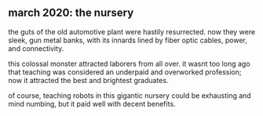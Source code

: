 ## march 2020: the nursery

the guts of the old automotive plant were hastily resurrected. now they were sleek, gun metal banks, with its innards lined by fiber optic cables, power, and connectivity. 

this colossal monster attracted laborers from all over. it wasnt too long ago that teaching was considered an underpaid and overworked profession; now it attracted the best and brightest graduates. 

of course, teaching robots in this gigantic nursery could be exhausting and mind numbing, but it paid well with decent benefits.